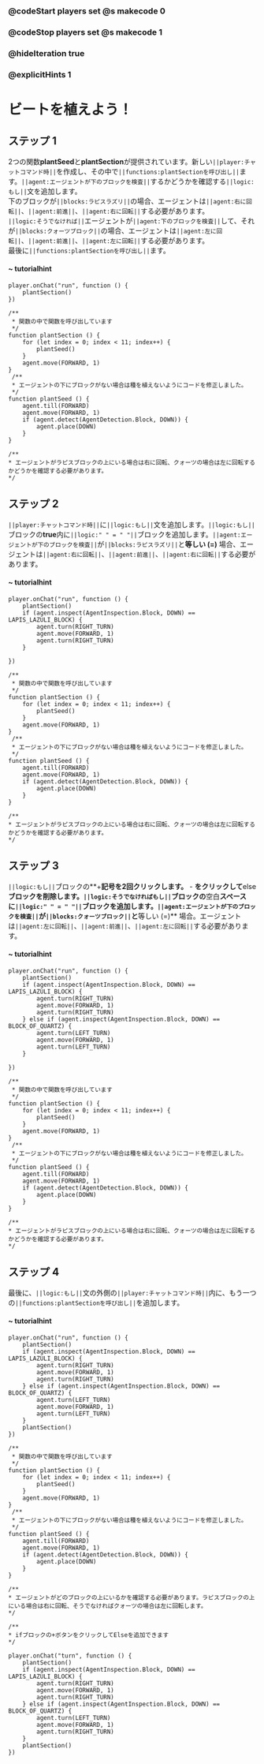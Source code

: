 ### @codeStart players set @s makecode 0
### @codeStop players set @s makecode 1

### @hideIteration true 
### @explicitHints 1



# ビートを植えよう！

## ステップ 1

2つの関数**plantSeed**と**plantSection**が提供されています。新しい``||player:チャットコマンド時||``を作成し、その中で``||functions:plantSectionを呼び出し||``ます。``||agent:エージェントが下のブロックを検査||``するかどうかを確認する``||logic:もし||``文を追加します。  
下のブロックが``||blocks:ラピスラズリ||``の場合、エージェントは``||agent:右に回転||``、``||agent:前進||``、``||agent:右に回転||``する必要があります。  
``||logic:そうでなければ||``エージェントが``||agent:下のブロックを検査||``して、それが``||blocks:クォーツブロック||``の場合、エージェントは``||agent:左に回転||``、``||agent:前進||``、``||agent:左に回転||``する必要があります。  
最後に``||functions:plantSectionを呼び出し||``ます。

#### ~ tutorialhint
``` blocks
player.onChat("run", function () {
    plantSection()
})
```

```template
/**
 * 関数の中で関数を呼び出しています
 */
function plantSection () {
    for (let index = 0; index < 11; index++) {
        plantSeed()
    }
    agent.move(FORWARD, 1)
}
 /**
 * エージェントの下にブロックがない場合は種を植えないようにコードを修正しました。
 */
function plantSeed () {
    agent.till(FORWARD)
    agent.move(FORWARD, 1)
    if (agent.detect(AgentDetection.Block, DOWN)) {
        agent.place(DOWN)
    }
}

/**
* エージェントがラピスブロックの上にいる場合は右に回転、クォーツの場合は左に回転するかどうかを確認する必要があります。
*/
```
## ステップ 2
``||player:チャットコマンド時||``に``||logic:もし||``文を追加します。``||logic:もし||``ブロックの**true**内に``||logic:" " = " "||``ブロックを追加します。``||agent:エージェントが下のブロックを検査||``が``||blocks:ラピスラズリ||``と**等しい (=)** 場合、エージェントは``||agent:右に回転||``、``||agent:前進||``、``||agent:右に回転||``する必要があります。

#### ~ tutorialhint
``` blocks
player.onChat("run", function () {
    plantSection()
    if (agent.inspect(AgentInspection.Block, DOWN) == LAPIS_LAZULI_BLOCK) {
        agent.turn(RIGHT_TURN)
        agent.move(FORWARD, 1)
        agent.turn(RIGHT_TURN)
    }

})
```

```template
/**
 * 関数の中で関数を呼び出しています
 */
function plantSection () {
    for (let index = 0; index < 11; index++) {
        plantSeed()
    }
    agent.move(FORWARD, 1)
}
 /**
 * エージェントの下にブロックがない場合は種を植えないようにコードを修正しました。
 */
function plantSeed () {
    agent.till(FORWARD)
    agent.move(FORWARD, 1)
    if (agent.detect(AgentDetection.Block, DOWN)) {
        agent.place(DOWN)
    }
}

/**
* エージェントがラピスブロックの上にいる場合は右に回転、クォーツの場合は左に回転するかどうかを確認する必要があります。
*/
```

## ステップ 3
``||logic:もし||``ブロックの**+**記号を2回クリックします。** - **をクリックして**else**ブロックを削除します。``||logic:そうでなければもし||``ブロックの**空白**スペースに``||logic:" " = " "||``ブロックを追加します。``||agent:エージェントが下のブロックを検査||``が``||blocks:クォーツブロック||``と**等しい (=)** 場合。エージェントは``||agent:左に回転||``、``||agent:前進||``、``||agent:左に回転||``する必要があります。

#### ~ tutorialhint
``` blocks
player.onChat("run", function () {
    plantSection()
    if (agent.inspect(AgentInspection.Block, DOWN) == LAPIS_LAZULI_BLOCK) {
        agent.turn(RIGHT_TURN)
        agent.move(FORWARD, 1)
        agent.turn(RIGHT_TURN)
    } else if (agent.inspect(AgentInspection.Block, DOWN) == BLOCK_OF_QUARTZ) {
        agent.turn(LEFT_TURN)
        agent.move(FORWARD, 1)
        agent.turn(LEFT_TURN)
    }

})
```

```template
/**
 * 関数の中で関数を呼び出しています
 */
function plantSection () {
    for (let index = 0; index < 11; index++) {
        plantSeed()
    }
    agent.move(FORWARD, 1)
}
 /**
 * エージェントの下にブロックがない場合は種を植えないようにコードを修正しました。
 */
function plantSeed () {
    agent.till(FORWARD)
    agent.move(FORWARD, 1)
    if (agent.detect(AgentDetection.Block, DOWN)) {
        agent.place(DOWN)
    }
}

/**
* エージェントがラピスブロックの上にいる場合は右に回転、クォーツの場合は左に回転するかどうかを確認する必要があります。
*/
```

## ステップ 4
最後に、``||logic:もし||``文の外側の``||player:チャットコマンド時||``内に、もう一つの``||functions:plantSectionを呼び出し||``を追加します。

#### ~ tutorialhint
``` blocks
player.onChat("run", function () {
    plantSection()
    if (agent.inspect(AgentInspection.Block, DOWN) == LAPIS_LAZULI_BLOCK) {
        agent.turn(RIGHT_TURN)
        agent.move(FORWARD, 1)
        agent.turn(RIGHT_TURN)
    } else if (agent.inspect(AgentInspection.Block, DOWN) == BLOCK_OF_QUARTZ) {
        agent.turn(LEFT_TURN)
        agent.move(FORWARD, 1)
        agent.turn(LEFT_TURN)
    }
    plantSection()
})
```

```template
/**
 * 関数の中で関数を呼び出しています
 */
function plantSection () {
    for (let index = 0; index < 11; index++) {
        plantSeed()
    }
    agent.move(FORWARD, 1)
}
 /**
 * エージェントの下にブロックがない場合は種を植えないようにコードを修正しました。
 */
function plantSeed () {
    agent.till(FORWARD)
    agent.move(FORWARD, 1)
    if (agent.detect(AgentDetection.Block, DOWN)) {
        agent.place(DOWN)
    }
}

/**
* エージェントがどのブロックの上にいるかを確認する必要があります。ラピスブロックの上にいる場合は右に回転、そうでなければクォーツの場合は左に回転します。
*/

/**
* ifブロックの+ボタンをクリックしてElseを追加できます
*/

```

```ghost
player.onChat("turn", function () {
    plantSection()
    if (agent.inspect(AgentInspection.Block, DOWN) == LAPIS_LAZULI_BLOCK) {
        agent.turn(RIGHT_TURN)
        agent.move(FORWARD, 1)
        agent.turn(RIGHT_TURN)
    } else if (agent.inspect(AgentInspection.Block, DOWN) == BLOCK_OF_QUARTZ) {
        agent.turn(LEFT_TURN)
        agent.move(FORWARD, 1)
        agent.turn(RIGHT_TURN)
    }
    plantSection()
})
```

